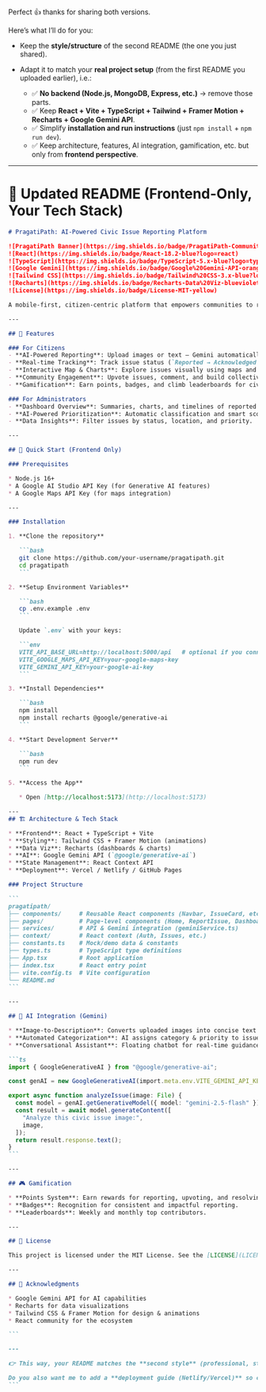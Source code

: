 Perfect 👍 thanks for sharing both versions.

Here’s what I’ll do for you:

* Keep the **style/structure** of the second README (the one you just shared).
* Adapt it to match your **real project setup** (from the first README you uploaded earlier), i.e.:

  * ✅ **No backend (Node.js, MongoDB, Express, etc.)** → remove those parts.
  * ✅ Keep **React + Vite + TypeScript + Tailwind + Framer Motion + Recharts + Google Gemini API**.
  * ✅ Simplify **installation and run instructions** (just `npm install` + `npm run dev`).
  * ✅ Keep architecture, features, AI integration, gamification, etc. but only from **frontend perspective**.

---

# 📝 Updated README (Frontend-Only, Your Tech Stack)

````markdown
# PragatiPath: AI-Powered Civic Issue Reporting Platform

![PragatiPath Banner](https://img.shields.io/badge/PragatiPath-Community%20Powered%20Solutions-green)
![React](https://img.shields.io/badge/React-18.2-blue?logo=react)
![TypeScript](https://img.shields.io/badge/TypeScript-5.x-blue?logo=typescript)
![Google Gemini](https://img.shields.io/badge/Google%20Gemini-API-orange?logo=google)
![Tailwind CSS](https://img.shields.io/badge/Tailwind%20CSS-3.x-blue?logo=tailwindcss)
![Recharts](https://img.shields.io/badge/Recharts-Data%20Viz-blueviolet)
![License](https://img.shields.io/badge/License-MIT-yellow)

A mobile-first, citizen-centric platform that empowers communities to report and track civic issues. PragatiPath leverages AI-powered issue classification, real-time tracking, gamification, and interactive visualizations — all built as a modern, **frontend-only** web app.

---

## 🌟 Features

### For Citizens
- **AI-Powered Reporting**: Upload images or text — Gemini automatically categorizes and prioritizes issues.  
- **Real-time Tracking**: Track issue status (`Reported → Acknowledged → In Progress → Resolved`).  
- **Interactive Map & Charts**: Explore issues visually using maps and charts (powered by Recharts).  
- **Community Engagement**: Upvote issues, comment, and build collective awareness.  
- **Gamification**: Earn points, badges, and climb leaderboards for civic participation.  

### For Administrators
- **Dashboard Overview**: Summaries, charts, and timelines of reported issues.  
- **AI-Powered Prioritization**: Automatic classification and smart scoring for severity.  
- **Data Insights**: Filter issues by status, location, and priority.  

---

## 🚀 Quick Start (Frontend Only)

### Prerequisites

* Node.js 16+
* A Google AI Studio API Key (for Generative AI features)
* A Google Maps API Key (for maps integration)

---

### Installation

1. **Clone the repository**

   ```bash
   git clone https://github.com/your-username/pragatipath.git
   cd pragatipath
   ```

2. **Setup Environment Variables**

   ```bash
   cp .env.example .env
   ```

   Update `.env` with your keys:

   ```env
   VITE_API_BASE_URL=http://localhost:5000/api   # optional if you connect backend later
   VITE_GOOGLE_MAPS_API_KEY=your-google-maps-key
   VITE_GEMINI_API_KEY=your-google-ai-key
   ```

3. **Install Dependencies**

   ```bash
   npm install
   npm install recharts @google/generative-ai
   ```

4. **Start Development Server**

   ```bash
   npm run dev
   ```

5. **Access the App**

   * Open [http://localhost:5173](http://localhost:5173)

---
## 🏗️ Architecture & Tech Stack

* **Frontend**: React + TypeScript + Vite
* **Styling**: Tailwind CSS + Framer Motion (animations)
* **Data Viz**: Recharts (dashboards & charts)
* **AI**: Google Gemini API (`@google/generative-ai`)
* **State Management**: React Context API
* **Deployment**: Vercel / Netlify / GitHub Pages

### Project Structure

```
pragatipath/
├── components/     # Reusable React components (Navbar, IssueCard, etc.)
├── pages/          # Page-level components (Home, ReportIssue, Dashboard)
├── services/       # API & Gemini integration (geminiService.ts)
├── context/        # React context (Auth, Issues, etc.)
├── constants.ts    # Mock/demo data & constants
├── types.ts        # TypeScript type definitions
├── App.tsx         # Root application
├── index.tsx       # React entry point
├── vite.config.ts  # Vite configuration
└── README.md
```

---

## 🤖 AI Integration (Gemini)

* **Image-to-Description**: Converts uploaded images into concise text descriptions.
* **Automated Categorization**: AI assigns category & priority to issues.
* **Conversational Assistant**: Floating chatbot for real-time guidance.

```ts
import { GoogleGenerativeAI } from "@google/generative-ai";

const genAI = new GoogleGenerativeAI(import.meta.env.VITE_GEMINI_API_KEY);

export async function analyzeIssue(image: File) {
  const model = genAI.getGenerativeModel({ model: "gemini-2.5-flash" });
  const result = await model.generateContent([
    "Analyze this civic issue image:",
    image,
  ]);
  return result.response.text();
}
```

---

## 🎮 Gamification

* **Points System**: Earn rewards for reporting, upvoting, and resolving.
* **Badges**: Recognition for consistent and impactful reporting.
* **Leaderboards**: Weekly and monthly top contributors.

---

## 📝 License

This project is licensed under the MIT License. See the [LICENSE](LICENSE) file for details.

---

## 🙏 Acknowledgments

* Google Gemini API for AI capabilities
* Recharts for data visualizations
* Tailwind CSS & Framer Motion for design & animations
* React community for the ecosystem

```

---

👉 This way, your README matches the **second style** (professional, structured) but aligns with your **frontend-only, Gemini-powered app**.  

Do you also want me to add a **deployment guide (Netlify/Vercel)** so contributors/users can host their own version easily?
```
